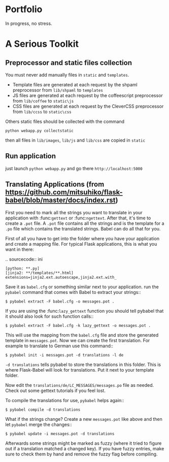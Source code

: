 Portfolio
=========

In progress, no stress.

A Serious Toolkit
=================

Preprocessor and static files collection
----------------------------------------
You must never add manually files in `static` and `templates`.

* Template files are generated at each request by the shpaml preprocessor from `lib/shpaml` to `templates`
* JS files are generated at each request by the coffeescript preprocessor from `lib/coffee` to `static\js`
* CSS files are generated at each request by the CleverCSS preprocessor from `lib/ccss` to `static\css`

Others static files should be collected with the command

`python webapp.py collectstatic`

then  all files in `lib/images`, `lib/js` and `lib/css` are copied in `static`

Run application
---------------

just launch `python webapp.py`
and go there `http://localhost:5000`

Translating Applications (from https://github.com/mitsuhiko/flask-babel/blob/master/docs/index.rst)
---------------------------------------------------------------------------------------------------

First you need to mark all the strings you want to translate in your
application with :func:`gettext` or :func:`ngettext`.  After that, it's
time to create a ``.pot`` file.  A ``.pot`` file contains all the strings
and is the template for a ``.po`` file which contains the translated
strings.  Babel can do all that for you.

First of all you have to get into the folder where you have your
application and create a mapping file.  For typical Flask applications, this
is what you want in there:

.. sourcecode:: ini

    [python: **.py]
    [jinja2: **/templates/**.html]
    extensions=jinja2.ext.autoescape,jinja2.ext.with_

Save it as ``babel.cfg`` or something similar next to your application.
run the `pybabel` command that comes with Babel to
extract your strings::

    $ pybabel extract -F babel.cfg -o messages.pot .

If you are using the :func:`lazy_gettext` function you should tell pybabel
that it should also look for such function calls::

    $ pybabel extract -F babel.cfg -k lazy_gettext -o messages.pot .

This will use the mapping from the ``babel.cfg`` file and store the
generated template in ``messages.pot``.  Now we can create the first
translation.  For example to translate to German use this command::

    $ pybabel init -i messages.pot -d translations -l de

``-d translations`` tells pybabel to store the translations in this
folder.  This is where Flask-Babel will look for translations.  Put it
next to your template folder.

Now edit the ``translations/de/LC_MESSAGES/messages.po`` file as needed.
Check out some gettext tutorials if you feel lost.

To compile the translations for use, ``pybabel`` helps again::

    $ pybabel compile -d translations

What if the strings change?  Create a new ``messages.pot`` like above and
then let ``pybabel`` merge the changes::

    $ pybabel update -i messages.pot -d translations

Afterwards some strings might be marked as fuzzy (where it tried to figure
out if a translation matched a changed key).  If you have fuzzy entries,
make sure to check them by hand and remove the fuzzy flag before
compiling.
